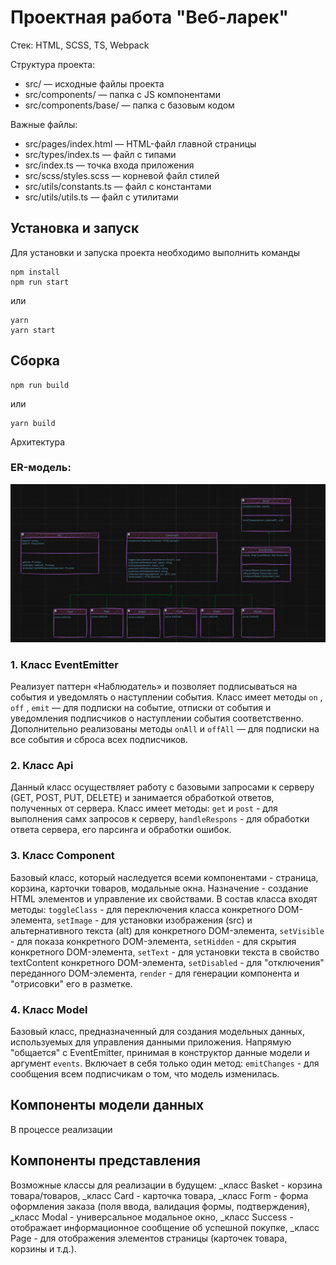 # Проектная работа "Веб-ларек"

Стек: HTML, SCSS, TS, Webpack

Структура проекта:
- src/ — исходные файлы проекта
- src/components/ — папка с JS компонентами
- src/components/base/ — папка с базовым кодом

Важные файлы:
- src/pages/index.html — HTML-файл главной страницы
- src/types/index.ts — файл с типами
- src/index.ts — точка входа приложения
- src/scss/styles.scss — корневой файл стилей
- src/utils/constants.ts — файл с константами
- src/utils/utils.ts — файл с утилитами

## Установка и запуск
Для установки и запуска проекта необходимо выполнить команды

```
npm install
npm run start
```

или

```
yarn
yarn start
```
## Сборка

```
npm run build
```

или

```
yarn build
```

Архитектура

### ЕR-модель:
![alt text](PR8.jpg)

### 1. Класс EventEmitter
 
Реализует паттерн «Наблюдатель» и позволяет подписываться на события и уведомлять о наступлении события.
Класс имеет методы `on` ,  `off` ,  `emit`  — для подписки на событие, отписки от события и уведомления подписчиков о наступлении события соответственно.
Дополнительно реализованы методы  `onAll` и  `offAll`  — для подписки на все события и сброса всех подписчиков.

### 2. Класс Api

Данный класс осуществляет работу с базовыми запросами к серверу (GET, POST, PUT, DELETE) и занимается обработкой ответов, полученных от сервера.
Класс имеет методы: 
`get` и `post` - для выполнения самх запросов к серверу, 
`handleRespons` - для обработки ответа сервера, его парсинга и обработки ошибок.

### 3. Класс Component

Базовый класс, который наследуется всеми компонентами - страница, корзина, карточки товаров, модальные окна. Назначение - создание HTML элементов и управление их свойствами.
В состав класса входят методы:
`toggleClass` - для переключения класса конкретного DOM-элемента,
`setImage` - для установки изображения (src) и альтернативного текста (alt) для конкретного DOM-элемента,
`setVisible` - для показа конкретного DOM-элемента,
`setHidden` - для скрытия конкретного DOM-элемента,
`setText` - для установки текста в свойство textContent конкретного DOM-элемента,
`setDisabled` - для "отключения" переданного DOM-элемента,
`render` - для генерации компонента и "отрисовки" его в разметке.

### 4. Класс Model
Базовый класс, предназначенный для создания модельных данных, используемых для управления данными приложения. Напрямую "общается" с EventEmitter, принимая в конструктор данные модели и аргумент `events`.
Включает в себя только один метод:
`emitChanges` - для сообщения всем подписчикам о том, что модель изменилась. 

## Компоненты модели данных
В процессе реализации

## Компоненты представления
Возможные классы для реализации в будущем:
_класс Basket - корзина товара/товаров,
_класс Card - карточка товара,
_класс Form - форма оформления заказа (поля ввода, валидация формы, подтверждения),
_класс Modal - универсальное модальное окно,
_класс Success - отображает информационное сообщение об успешной покупке,
_класс Page - для отображения элементов страницы (карточек товара, корзины и т.д.).

